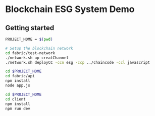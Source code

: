 # Blockchain ESG System Demo

## Getting started

```bash
PROJECT_HOME = $(pwd)

# Setup the blockchain network
cd fabric/test-network
./network.sh up creatChannel
./network.sh deployCC -ccn esg -ccp ../chaincode -ccl javascript

cd $PROJECT_HOME
cd fabric/api
npm install
node app.js

cd $PROJECT_HOME
cd client
npm install
npm run dev
```
